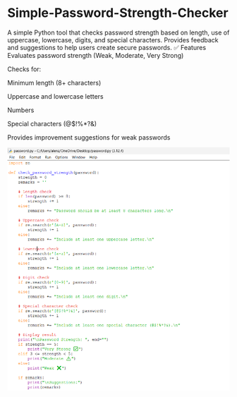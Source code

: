 # Simple-Password-Strength-Checker
A simple Python tool that checks password strength based on length, use of uppercase, lowercase, digits, and special characters. Provides feedback and suggestions to help users create secure passwords.
✅ Features
Evaluates password strength (Weak, Moderate, Very Strong)

Checks for:

Minimum length (8+ characters)

Uppercase and lowercase letters

Numbers

Special characters (@$!%*?&)

Provides improvement suggestions for weak passwords

![image alt](https://github.com/zales2004/Simple-Password-Strength-Checker/blob/main/Screenshot%202025-06-05%20105625.png?raw=true)
